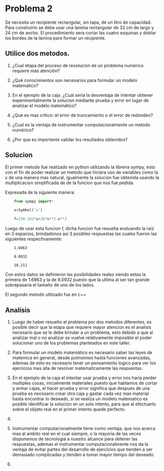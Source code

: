 # <a name="head"></a>Problema 2 
Se necesita un recipiente rectangular, sin tapa, de un litro de capacidad. Para construirlo se debe usar una lamina rectangular
de 32 cm de largo y 24 cm de ancho. El procedimiento sera cortar las cuatro esquinas y doblar los bordes de la lámina para 
formar un recipiente.

## Utilice dos metodos.

1. ¿Cual etapa del proceso de resolucíon de un problema numérico requiere más atención?

2. ¿Qué conocimientos son necesarios para formular un modelo matemático?

3. En el ejemplo de la caja. ¿Cual seria la desventaja de intentar obtener experimentalmente la solucion mediante prueba y
error en lugar de analizar el modelo matemático?

4. ¿Que es mas crítico: el error de truncamiento o el error de redondeo?

5. ¿Cual es la ventaja de instrumentar computacionalmente un metodo numérico?

6. ¿Por que es importante validar los resultados obtenidos?

## Solucion

El primer metodo fue realizado en python utilizando la libreria sympy, esto con el fin de poder realizar un metodo que
hiciera uso de variables como la x de una manera mas natural, igualmente la solucion fue obtenida usando la multiplicacion
simplificada de de la funcion que nos fue pedida.

Expresada de la siguiente manera: 

```python
    from sympy import*

    x=Symbol('x')

    f=250-192*x+28*x**2-x**3

```

Luego de usar esta funcion f, dicha funcion fue resuelta evaluando la raiz en 3 espacios, brindadonos así 3 posibles 
respuestas las cuales fueron las siguientes respectivamente:

```
    1.6963
    
    8.0932
    
    18.211

```

Con estos datos se definieron las posibilidades reales siendo estas la primera de 1.6963 y la de  8.0932 puesto que 
la ultima al ser tan grande sobrepasaria el tamaño de uno de los lados.


El segundo metodo utilizado fue en c++

## Analisis 

1. Luego de haber resuelto el problema por dos metodos diferentes, es posible decir que la etapa que requiere mayor
atencion es el analisis necesario que se le debe brindar a un problema, esto debido a que al analizar mal o no
analizar se vuelve relativamente imposible el poder solucionar uno de los problemas planteados en este taller.

2. Para formular un modelo matemático es necesario saber las leyes de matemica en general, desde polinomios hasta
funciones avanzadas, ademas de esto es necesario tener un pensamiento logico para ver los ejercicios mas alla
de resolver matematicamente las respuestas.

3. En el ejemplo de la caja el intentar usar prueba y error nos haria perder multiples cosas, inicialmente
materiales puesto que hablamos de cortar y armar cajas, el hacer prueba y error significa que despues de una 
prueba es necesario crear otra caja y gastar cada vez mas material hasta encontrar lo deseado, si se realiza
un modelo matematico es posible identificar la solucion en un solo intento, para que al efectuarlo sobre el 
objeto real en el primer intento quede perfecto.

4.

5. Instrumentar computacionalmente tiene como ventaja, que nos acerca mas al ambito real en el cual siempre,
o la mayoria de las veces disponemos de tecnologia a nuestro alcance para obtener las respuestas, ademas
el instrumentar computacionalmente nos da la ventaja de evitar partes del desarrollo de ejercicios que 
tienden a ser demasiado complicadas y tienden a tomar mayor tiempo del deseado.

6.
